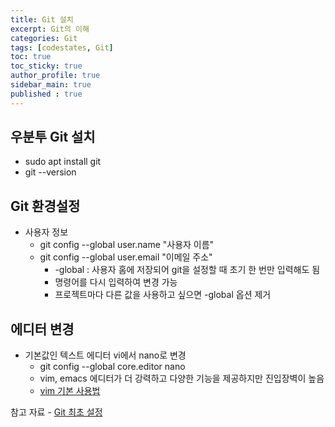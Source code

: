 ```yaml
---
title: Git 설치
excerpt: Git의 이해
categories: Git
tags: [codestates, Git]
toc: true
toc_sticky: true
author_profile: true
sidebar_main: true
published : true
---
```

## 우분투 Git 설치
- sudo apt install git
- git --version

## Git 환경설정
- 사용자 정보
  - git config --global user.name "사용자 이름"
  - git config --global user.email "이메일 주소"
    - -global : 사용자 홈에 저장되어 git을 설정할 때 초기 한 번만 입력해도 됨
    - 명령어를 다시 입력하여 변경 가능
    - 프로젝트마다 다른 값을 사용하고 싶으면 -global 옵션 제거

## 에디터 변경
- 기본값인 텍스트 에디터 vi에서 nano로 변경
  - git config --global core.editor nano
  - vim, emacs 에디터가 더 강력하고 다양한 기능을 제공하지만 진입장벽이 높음
  - [vim 기본 사용법](https://nolboo.kim/blog/2016/11/15/vim-for-beginner/)

참고 자료 - [Git 최초 설정](https://git-scm.com/book/ko/v2/%EC%8B%9C%EC%9E%91%ED%95%98%EA%B8%B0-Git-%EC%B5%9C%EC%B4%88-%EC%84%A4%EC%A0%95)
